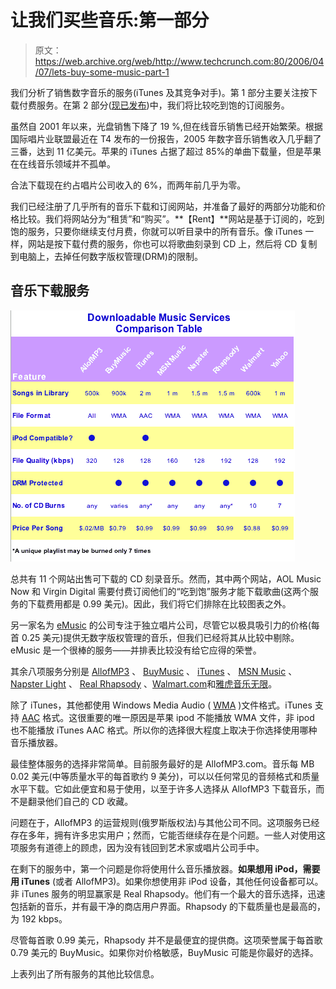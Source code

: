 # 让我们买些音乐:第一部分 

> 原文：<https://web.archive.org/web/http://www.techcrunch.com:80/2006/04/07/lets-buy-some-music-part-1>

我们分析了销售数字音乐的服务(iTunes 及其竞争对手)。第 1 部分主要关注按下载付费服务。在第 2 部分([现已发布](https://web.archive.org/web/20221130194223/http://www.beta.techcrunch.com/2006/04/11/subscription-music-services-compared-part-2/))中，我们将比较吃到饱的订阅服务。

虽然自 2001 年以来，光盘销售下降了 19 %,但在线音乐销售已经开始繁荣。根据国际唱片业联盟最近在 T4 发布的一份报告，2005 年数字音乐销售收入几乎翻了三番，达到 11 亿美元。苹果的 iTunes 占据了超过 85%的单曲下载量，但是苹果在在线音乐领域并不孤单。

合法下载现在约占唱片公司收入的 6%，而两年前几乎为零。

我们已经注册了几乎所有的音乐下载和订阅网站，并准备了最好的两部分功能和价格比较。我们将网站分为“租赁”和“购买”。**【Rent】**网站是基于订阅的，吃到饱的服务，只要你继续支付月费，你就可以听目录中的所有音乐。像 iTunes 一样，网站是按下载付费的服务，你也可以将歌曲刻录到 CD 上，然后将 CD 复制到电脑上，去掉任何数字版权管理(DRM)的限制。

## 音乐下载服务

![](img/3420fdc33c40ef5409dc6d9e8eba64ef.png)

总共有 11 个网站出售可下载的 CD 刻录音乐。然而，其中两个网站，AOL Music Now 和 Virgin Digital 需要付费订阅他们的“吃到饱”服务才能下载歌曲(这两个服务的下载费用都是 0.99 美元)。因此，我们将它们排除在比较图表之外。

另一家名为 [eMusic](https://web.archive.org/web/20221130194223/http://www.emusic.com/) 的公司专注于独立唱片公司，尽管它以极具吸引力的价格(每首 0.25 美元)提供无数字版权管理的音乐，但我们已经将其从比较中剔除。eMusic 是一个很棒的服务——并排表比较没有给它应得的荣誉。

其余八项服务分别是 [AllofMP3](https://web.archive.org/web/20221130194223/http://www.allofmp3.com/) 、 [BuyMusic](https://web.archive.org/web/20221130194223/http://www.buymusic.com/) 、 [iTunes](www.itunes.com) 、 [MSN Music](https://web.archive.org/web/20221130194223/http://music.msn.com/) 、 [Napster Light](https://web.archive.org/web/20221130194223/http://www.napster.com/) 、 [Real Rhapsody](https://web.archive.org/web/20221130194223/http://www.rhapsody.com/) 、[Walmart.com](https://web.archive.org/web/20221130194223/http://www.walmart.com/music)和[雅虎音乐无限](https://web.archive.org/web/20221130194223/http://music.yahoo.com/unlimited)。

除了 iTunes，其他都使用 Windows Media Audio ( [WMA](https://web.archive.org/web/20221130194223/http://en.wikipedia.org/wiki/Windows_Media_Audio) )文件格式。iTunes 支持 [AAC](https://web.archive.org/web/20221130194223/http://en.wikipedia.org/wiki/Advanced_Audio_Coding) 格式。这很重要的唯一原因是苹果 ipod 不能播放 WMA 文件，非 ipod 也不能播放 iTunes AAC 格式。所以你的选择很大程度上取决于你选择使用哪种音乐播放器。

最佳整体服务的选择非常简单。目前服务最好的是 AllofMP3.com。音乐每 MB 0.02 美元(中等质量水平的每首歌约 9 美分)，可以以任何常见的音频格式和质量水平下载。它如此便宜和易于使用，以至于许多人选择从 AllofMP3 下载音乐，而不是翻录他们自己的 CD 收藏。

问题在于，AllofMP3 的运营规则(俄罗斯版权法)与其他公司不同。这项服务已经存在多年，拥有许多忠实用户；然而，它能否继续存在是个问题。一些人对使用这项服务有道德上的顾虑，因为没有钱回到艺术家或唱片公司手中。

在剩下的服务中，第一个问题是你将使用什么音乐播放器。**如果想用 iPod，需要用 iTunes** (或者 AllofMP3)。如果你想使用非 iPod 设备，其他任何设备都可以。非 iTunes 服务的明显赢家是 Real Rhapsody。他们有一个最大的音乐选择，迅速包括新的音乐，并有最干净的商店用户界面。Rhapsody 的下载质量也是最高的，为 192 kbps。

尽管每首歌 0.99 美元，Rhapsody 并不是最便宜的提供商。这项荣誉属于每首歌 0.79 美元的 BuyMusic。如果你对价格敏感，BuyMusic 可能是你最好的选择。

上表列出了所有服务的其他比较信息。